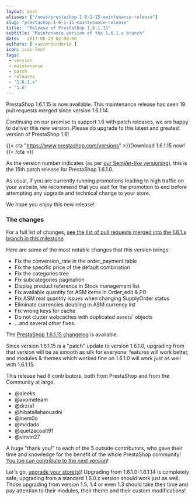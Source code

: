 ```yaml
---
layout: post
aliases: ["/news/prestashop-1-6-1-15-maintenance-release"]
slug: "prestashop-1-6-1-15-maintenance-release"
title:  "Release of PrestaShop 1.6.1.15"
subtitle: "Maintenance version of the 1.6.1.x branch"
date:   2017-06-28 02:00:00
authors: [ xavierborderie ]
icon: icon-leaf
tags:
 - version
 - maintenance
 - patch
 - releases
 - "1.6.1.x"
 - "1.6"
---
```


PrestaShop 1.6.1.15 is now available. This maintenance release has seen 19 pull requests merged since version 1.6.1.14.

Continuing on our promise to support 1.6 with patch releases, we are happy to deliver this new version. Please do upgrade to this latest and greatest version of PrestaShop 1.6!

{{< cta "https://www.prestashop.com/versions" >}}Download 1.6.1.15 now!{{< /cta >}}

As the version number indicates (as per [our SemVer-like versioning](http://build.prestashop.com/news/a-more-semantic-versioning-scheme/)), this is the 15th patch release for PrestaShop 1.6.1.0.

As usual, if you are currently running promotions leading to high traffic on your website, we recommend that you wait for the promotion to end before attempting any upgrade and technical change to your store.

We hope you enjoy this new release!


### The changes

For a full list of changes, [see the list of pull requests merged into the 1.6.1.x branch in this milestone](https://github.com/PrestaShop/PrestaShop/pulls?utf8=%E2%9C%93&q=is%3Apr%20is%3Amerged%20milestone%3A1.6.1.15)

Here are some of the most notable changes that this version brings:

* Fix the conversion_rate in the order_payment table
* Fix the specific price of the default combination
* Fix the categories tree
* Fix subcategories pagination
* Display product reference in Stock management list
* Fix available quantity for ASM items in Order_edit & FO
* Fix ASM real quantity issues when changing SupplyOrder status
* Eliminate currencies doubling in ASM currency list
* Fix wrong keys for cache
* Do not clutter webcaches with duplicated assets' objects
* ...and several other fixes.


The [PrestaShop 1.6.1.15 changelog](https://www.prestashop.com/en/system/files/ps_releases/changelog_1.6.1.15.txt) is available.

Since version 1.6.1.15 is a "patch" update to version 1.6.1.0, upgrading from that version will be as smooth as silk for everyone: features will work better, and modules & themes which worked fine on 1.6.1.0 will work just as well with 1.6.1.15.

This release had 8 contributors, both from PrestaShop and from the Community at large.

* @aleeks
* @axometeam
* @drzraf
* @hibatallahaouadni
* @inem0o
* @mcdado
* @quetzacoalt91
* @vinvin27

A huge "thank you!" to each of the 5 outside contributors, who gave their time and knowledge for the benefit of the whole PrestaShop community! [You too can contribute to the next version](http://doc.prestashop.com/display/PS16/Contributing+code+to+PrestaShop)!

Let's go, [upgrade your store(s)](http://doc.prestashop.com/display/PS16/Updating+PrestaShop)! Upgrading from 1.6.1.0-1.6.1.14 is completely safe; upgrading from a standard 1.6.0.x version should work just as well. Those upgrading from version 1.5, 1.4 or even 1.3 should take their time and pay attention to their modules, their theme and their custom modifications!
